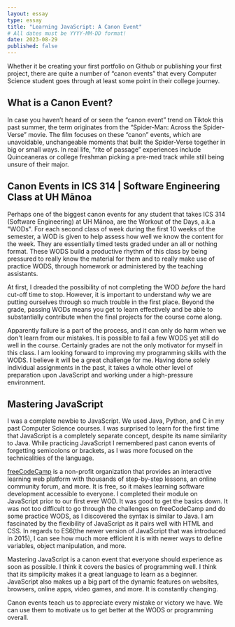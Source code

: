 ```yaml
---
layout: essay
type: essay
title: "Learning JavaScript: A Canon Event"
# All dates must be YYYY-MM-DD format!
date: 2023-08-29
published: false
---
```


Whether it be creating your first portfolio on Github or publishing your first project, there are quite a number of “canon events” that every Computer Science student goes through at least some point in their college journey. 

## What is a Canon Event?

In case you haven’t heard of or seen the “canon event” trend on Tiktok this past summer, the term originates from the “Spider-Man: Across the Spider-Verse” movie. The film focuses on these “canon” events, which are unavoidable, unchangeable moments that built the Spider-Verse together in big or small ways. In real life, “rite of passage” experiences include Quinceaneras or college freshman picking a pre-med track while still being unsure of their major.

## Canon Events in ICS 314 | Software Engineering Class at UH Mānoa

Perhaps one of the biggest canon events for any student that takes ICS 314 (Software Engineering) at UH Mānoa, are the Workout of the Days, a.k.a "WODs". For each second class of week during the first 10 weeks of the semester, a WOD is given to help assess how well we know the content for the week. They are essentially timed tests graded under an all or nothing format. These WODS build a productive rhythm of this class by being pressured to really know the material for them and to really make use of practice WODS, through homework or administered by the teaching assistants.

At first, I dreaded the possibility of not completing the WOD _before_ the hard cut-off time to stop. However, it is important to understand _why_ we are putting ourselves through so much trouble in the first place. Beyond the grade, passing WODs means you get to learn effectively and be able to substantially contribute when the final projects for the course come along.

Apparently failure is a part of the process, and it can only do harm when we don't learn from our mistakes. It is possible to fail a few WODS yet still do well in the course. Certainly grades are not the only motivator for myself in this class. I am looking forward to improving my programming skills with the WODS. I believe it will be a great challenge for me. Having done solely individual assignments in the past, it takes a whole other level of preparation upon JavaScript and working under a high-pressure environment.

## Mastering JavaScript

I was a complete newbie to JavaScript. We used Java, Python, and C in my past Computer Science courses. I was surprised to learn for the first time that JavaScript is a completely separate concept, despite its name similarity to Java. While practicing JavaScript I remembered past canon events of forgetting semicolons or brackets, as I was more focused on the technicalities of the language.

[freeCodeCamp](https://www.freecodecamp.org/) is a non-profit organization that provides an interactive learning web platform with thousands of step-by-step lessons, an online community forum, and more. It is free, so it makes learning software development accessible to everyone. I completed their module on JavaScript prior to our first ever WOD. It was good to get the basics down. It was not too difficult to go through the challenges on freeCodeCamp and do some practice WODS, as I discovered the syntax is similar to Java. I am fascinated by the flexibility of JavaScript as it pairs well with HTML and CSS. In regards to ES6(the newer version of JavaScript that was introduced in 2015), I can see how much more efficient it is with newer ways to define variables, object manipulation, and more.

Mastering JavaScript is a canon event that everyone should experience as soon as possible. I think it covers the basics of programming well. I think that its simplicity makes it a great language to learn as a beginner. JavaScript also makes up a big part of the dynamic features on websites, browsers, online apps, video games, and more. It is constantly changing.

Canon events teach us to appreciate every mistake or victory we have. We can use them to motivate us to get better at the WODS or programming overall.
